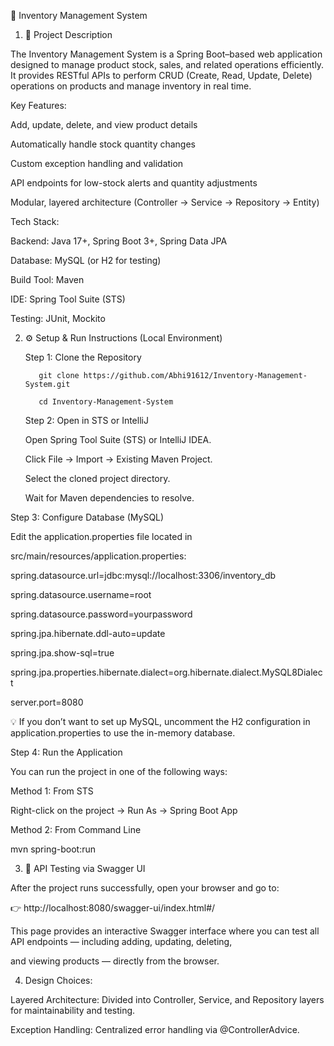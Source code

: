 🏪 Inventory Management System
1. 📘 Project Description

The Inventory Management System is a Spring Boot–based web application designed to manage product stock, sales, and related operations efficiently.
It provides RESTful APIs to perform CRUD (Create, Read, Update, Delete) operations on products and manage inventory in real time.

Key Features:

  Add, update, delete, and view product details
  
  Automatically handle stock quantity changes
  
  Custom exception handling and validation
  
  API endpoints for low-stock alerts and quantity adjustments
  
  Modular, layered architecture (Controller → Service → Repository → Entity)

Tech Stack:

  Backend: Java 17+, Spring Boot 3+, Spring Data JPA
  
  Database: MySQL (or H2 for testing)
  
  Build Tool: Maven
  
  IDE: Spring Tool Suite (STS)

  Testing: JUnit, Mockito


2. ⚙️ Setup & Run Instructions (Local Environment)

    Step 1: Clone the Repository

          git clone https://github.com/Abhi91612/Inventory-Management-System.git

          cd Inventory-Management-System

    Step 2: Open in STS or IntelliJ
    

    Open Spring Tool Suite (STS) or IntelliJ IDEA.

      Click File → Import → Existing Maven Project.

      Select the cloned project directory.

      Wait for Maven dependencies to resolve.

Step 3: Configure Database (MySQL)

 
  Edit the application.properties file located in
  
  src/main/resources/application.properties:
  
  
  spring.datasource.url=jdbc:mysql://localhost:3306/inventory_db
  
  spring.datasource.username=root
  
  spring.datasource.password=yourpassword
  
  spring.jpa.hibernate.ddl-auto=update
  
  spring.jpa.show-sql=true
  
  spring.jpa.properties.hibernate.dialect=org.hibernate.dialect.MySQL8Dialect
  
  server.port=8080


💡 If you don’t want to set up MySQL, uncomment the H2 configuration in application.properties to use the in-memory database.

Step 4: Run the Application

  You can run the project in one of the following ways:
  
  Method 1: From STS
 
  Right-click on the project → Run As → Spring Boot App
  
  Method 2: From Command Line
  
  mvn spring-boot:run




3. 🧪 API Testing via Swagger UI

After the project runs successfully, open your browser and go to:

👉 http://localhost:8080/swagger-ui/index.html#/

This page provides an interactive Swagger interface where you can test all API endpoints — including adding, updating, deleting, 

and viewing products — directly from the browser.


4. Design Choices:

  Layered Architecture: Divided into Controller, Service, and Repository layers for maintainability and testing.
  
  Exception Handling: Centralized error handling via @ControllerAdvice.
